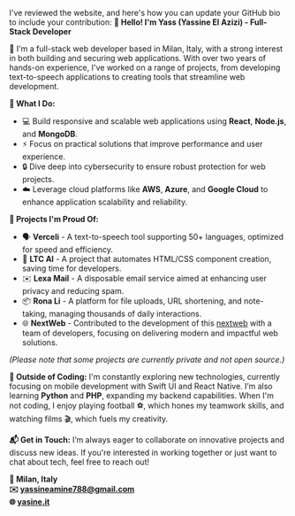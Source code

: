I've reviewed the website, and here's how you can update your GitHub bio to include your contribution:
**👋 Hello! I'm Yass (Yassine El Azizi) - Full-Stack Developer**

🚀 I'm a full-stack web developer based in Milan, Italy, with a strong interest in both building and securing web applications. With over two years of hands-on experience, I've worked on a range of projects, from developing text-to-speech applications to creating tools that streamline web development.

**🔧 What I Do:**
- 💻 Build responsive and scalable web applications using **React**, **Node.js**, and **MongoDB**.
- ⚡ Focus on practical solutions that improve performance and user experience.
- 🔒 Dive deep into cybersecurity to ensure robust protection for web projects.
- ☁️ Leverage cloud platforms like **AWS**, **Azure**, and **Google Cloud** to enhance application scalability and reliability.

**📂 Projects I'm Proud Of:**
- 🗣️ **Verceli** - A text-to-speech tool supporting 50+ languages, optimized for speed and efficiency.
- 🤖 **LTC AI** - A project that automates HTML/CSS component creation, saving time for developers.
- ✉️ **Lexa Mail** - A disposable email service aimed at enhancing user privacy and reducing spam.
- 📦 **Rona Li** - A platform for file uploads, URL shortening, and note-taking, managing thousands of daily interactions.
- 🌐 **NextWeb** - Contributed to the development of this [nextweb](https://next-web-kappa.vercel.app/) with a team of developers, focusing on delivering modern and impactful web solutions.

*(Please note that some projects are currently private and not open source.)*

**🎯 Outside of Coding:**
I'm constantly exploring new technologies, currently focusing on mobile development with Swift UI and React Native. I’m also learning **Python** and **PHP**, expanding my backend capabilities. When I'm not coding, I enjoy playing football ⚽, which hones my teamwork skills, and watching films 🎬, which fuels my creativity.

**📬 Get in Touch:**
I’m always eager to collaborate on innovative projects and discuss new ideas. If you're interested in working together or just want to chat about tech, feel free to reach out!

**📍 Milan, Italy**  
**✉️ yassineamine788@gmail.com**  
**🌐 [yasine.it](https://yasine.it/)**
